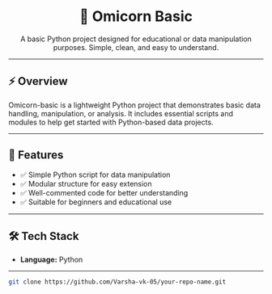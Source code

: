 

<h1 align="center">🧬 Omicorn Basic</h1>

<p align="center">
  A basic Python project designed for educational or data manipulation purposes. Simple, clean, and easy to understand.
</p>

---

## ⚡ Overview

Omicorn-basic is a lightweight Python project that demonstrates basic data handling, manipulation, or analysis. It includes essential scripts and modules to help get started with Python-based data projects.

---

## 🚀 Features

- ✅ Simple Python script for data manipulation
- ✅ Modular structure for easy extension
- ✅ Well-commented code for better understanding
- ✅ Suitable for beginners and educational use

---

## 🛠️ Tech Stack

- **Language:** Python

---
   ```bash
   git clone https://github.com/Varsha-vk-05/your-repo-name.git
